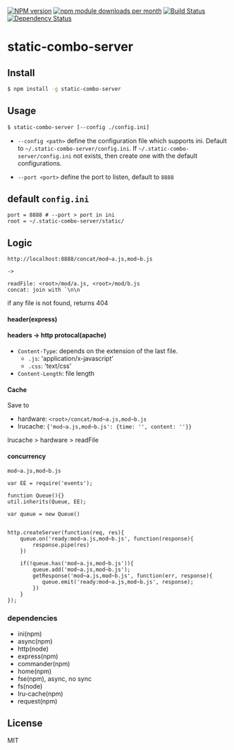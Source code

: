 [![NPM version](https://badge.fury.io/js/static-combo-server.svg)](http://badge.fury.io/js/static-combo-server)
[![npm module downloads per month](http://img.shields.io/npm/dm/static-combo-server.svg)](https://www.npmjs.org/package/static-combo-server)
[![Build Status](https://travis-ci.org/kaelzhang/static-combo-server.svg?branch=master)](https://travis-ci.org/kaelzhang/static-combo-server)
[![Dependency Status](https://gemnasium.com/kaelzhang/static-combo-server.svg)](https://gemnasium.com/kaelzhang/static-combo-server)

# static-combo-server

<!-- description -->

## Install

```sh
$ npm install -g static-combo-server
```

## Usage

```sh
$ static-combo-server [--config ./config.ini]
```

- `--config <path>` define the configuration file which supports ini. Default to `~/.static-combo-server/config.ini`. If `~/.static-combo-server/config.ini` not exists, then create one with the default configurations.

- `--port <port>` define the port to listen, default to `8888`

## default `config.ini`

```
port = 8888 # --port > port in ini
root = ~/.static-combo-server/static/
```

## Logic

```
http://localhost:8888/concat/mod~a.js,mod~b.js

->

readFile: <root>/mod/a.js, <root>/mod/b.js
concat: join with `\n\n` 
```

if any file is not found, returns 404

#### header(express)

#### headers -> http protocal(apache)

- `Content-Type`: depends on the extension of the last file.
	- `.js`: 'application/x-javascript'
	- `.css`: 'text/css'
- `Content-Length`: file length

#### Cache

Save to 
- hardware: `<root>/concat/mod~a.js,mod~b.js`
- lrucache: `{'mod~a.js,mod~b.js': {time: '', content: ''}}`

lrucache > hardware > readFile


#### concurrency

`mod~a.js,mod~b.js`

```
var EE = require('events');

function Queue(){}
util.inherits(Queue, EE);

var queue = new Queue()


http.createServer(function(req, res){
	queue.on('ready:mod~a.js,mod~b.js', function(response){
	    response.pipe(res)
	})
	
	if(!queue.has('mod~a.js,mod~b.js')){
		queue.add('mod~a.js,mod~b.js');
		getResponse('mod~a.js,mod~b.js', function(err, response){
		   queue.emit('ready:mod~a.js,mod~b.js', response); 
		})
	}
});
```


### dependencies

- ini(npm)
- async(npm)
- http(node)
- express(npm)
- commander(npm)
- home(npm)
- fse(npm), async, no sync
- fs(node)
- lru-cache(npm)
- request(npm)

## License

MIT
